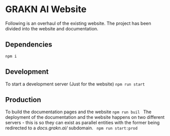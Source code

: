 # GRAKN AI Website
Following is an overhaul of the existing website. The project has been divided into the website and documentation.
## Dependencies
``` npm i ```

## Development
To start a development server (Just for the website)
``` npm run start ``` 

## Production
To build the documentation pages and the website
```npm run buil ```
The deployment of the documentation and the website happens on two different servers - this is so they can exist as parallel entities with the former being redirected to a *docs.grakn.ai/* subdomain.
``` npm run start:prod``` 